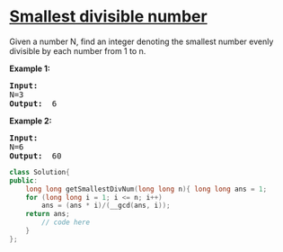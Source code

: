 # [Smallest divisible number ](https://practice.geeksforgeeks.org/problems/smallest-divisible-number/1/?track=dsa-workshop-1-mathematics&batchId=308)
<p>Given a number N, find an integer denoting the smallest number evenly divisible by each number from 1 to n.</p>

<div>
<p><strong>Example 1:</strong></p>

<pre><strong>Input: </strong><span id="example-input-1-1">
N=3</span>
<strong>Output: </strong><span id="example-output-1"> 6
</pre>


</div>

<div>
<p><strong>Example 2:</strong></p>

<pre><strong>Input: </strong><span id="example-input-1-1">
N=6</span>
<strong>Output: </strong><span id="example-output-1"> 60
</pre>


</div>

```cpp
class Solution{
public:
    long long getSmallestDivNum(long long n){ long long ans = 1;     
    for (long long i = 1; i <= n; i++) 
        ans = (ans * i)/(__gcd(ans, i)); 
    return ans; 
        // code here
    }
};
